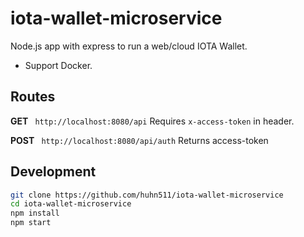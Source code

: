 # iota-wallet-microservice

Node.js app with express to run a web/cloud IOTA Wallet.

- Support Docker.


## Routes

**GET** ` http://localhost:8080/api`
Requires `x-access-token` in header.


**POST** ` http://localhost:8080/api/auth`
Returns access-token

## Development
```bash
git clone https://github.com/huhn511/iota-wallet-microservice
cd iota-wallet-microservice
npm install
npm start
```


